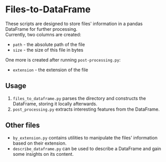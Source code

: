 # Files-to-DataFrame

These scripts are designed to store files' information in a pandas DataFrame for further processing.  
Currently, two columns are created:
- ``path`` - the absolute path of the file
- ``size`` - the size of this file in bytes

One more is created after running ``post-processing.py``:
- ``extension`` - the extension of the file

## Usage

1. ``files_to_dataframe.py`` parses the directory and constructs the DataFrame, 
  storing it locally afterwards.
2. ``post_processing.py`` extracts interesting features from the DataFrame.

## Other files

- ``by_extension.py`` contains utilities to manipulate the files' information based on their extension.
- ``describe_dataframe.py`` can be used to describe a DataFrame and gain some insights on its content.
